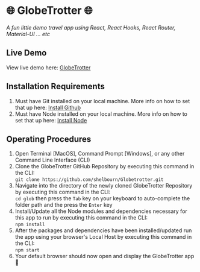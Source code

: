 # :globe_with_meridians: GlobeTrotter :globe_with_meridians:
*A fun little demo travel app using React, React Hooks, React Router, Material-UI ... etc*

## Live Demo
View live demo here: [GlobeTrotter](http://globe-trotter.s3-website.us-east-2.amazonaws.com)

## Installation Requirements
1. Must have Git installed on your local machine. More info on how to set that up here: [Install Github](https://git-scm.com/download)
2. Must have Node installed on your local machine. More info on how to set that up here: [Install Node](https://nodejs.org/en/download/)

## Operating Procedures
1. Open Terminal [MacOS], Command Prompt [Windows], or any other Command Line Interface (CLI)
2. Clone the GlobeTrotter GitHub Repository by executing this command in the CLI: </br> `git clone https://github.com/shelbourn/Globetrotter.git`
3. Navigate into the directory of the newly cloned GlobeTrotter Repository by executing this command in the CLI: </br> `cd glob` then press the `Tab` key on your keyboard to auto-complete the folder path and the press the `Enter` key
4. Install/Update all the Node modules and dependencies necessary for this app to run by executing this command in the CLI: </br> `npm install`
5. After the packages and dependencies have been installed/updated run the app using your browser's Local Host by executing this command in the CLI: </br> `npm start`
6. Your default browser should now open and display the GlobeTrotter app :tada:
